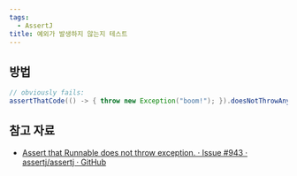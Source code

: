 ```yaml
---
tags:
  - AssertJ
title: 예외가 발생하지 않는지 테스트
---
```



## 방법 

```java
// obviously fails:
assertThatCode(() -> { throw new Exception("boom!"); }).doesNotThrowAnyException();
```

## 참고 자료

- [Assert that Runnable does not throw exception. · Issue #943 · assertj/assertj · GitHub](https://github.com/assertj/assertj/issues/943)
